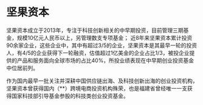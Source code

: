 # 坚果资本

坚果资本成立于2013年，专注于科技创新相关的中早期投资，目前管理三期基金，规模10亿元人民币以上，另管理数支专项基金； 近8年来坚果资本累计投资90余家企业，这些企业中，其中有超过3/5的企业，坚果资本是其最早一轮的投资人，有4/5的企业获得下一轮融资，估值超过1亿美金的企业占比1/3，被投企业提供的产品和服务面向全球市场的占比40%，所投业绩表现在中早期创业投资基金中位居前列。

作为国内最早一批关注并深耕中国供应链出海、及科技创新出海的创业投资机构，坚果资本曾获得国内（**）跨境电商投资机构殊荣，也是福建省曾经唯一一支获得国家科技部引导基金参股的科技类创业投资基金。
